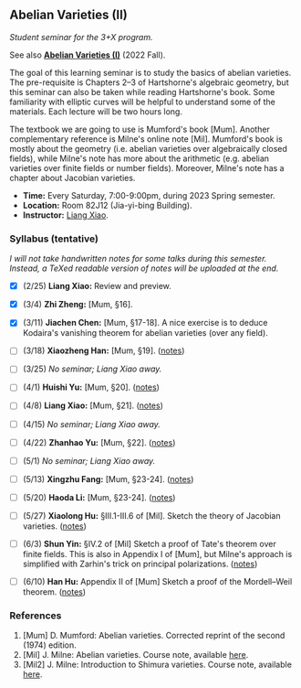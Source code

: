 ## Abelian Varieties (II)

_Student seminar for the 3+X program._

See also [**Abelian Varieties (I)**](https://dai-wenhan.github.io/AV/AV.html) (2022 Fall).

The goal of this learning seminar is to study the basics of abelian varieties. The pre-requisite is Chapters 2–3 of Hartshorne's algebraic geometry, but this seminar can also be taken while reading Hartshorne's book. Some familiarity with elliptic curves will be helpful to understand some of the materials. Each lecture will be two hours long.

The textbook we are going to use is Mumford's book [Mum]. Another complementary reference is Milne's online note [Mil]. Mumford's book is mostly about the geometry (i.e. abelian varieties over algebraically closed fields), while Milne's note has more about the arithmetic (e.g. abelian varieties over finite fields or number fields). Moreover, Milne's note has a chapter about Jacobian varieties.
- **Time:** Every Saturday, 7:00-9:00pm, during 2023 Spring semester.
- **Location:** Room 82J12 (Jia-yi-bing Building).
- **Instructor:** [Liang Xiao](https://bicmr.pku.edu.cn/~lxiao/index.htm).


### Syllabus (tentative)

_I will not take handwritten notes for some talks during this semester. Instead, a TeXed readable version of notes will be uploaded at the end._

- [x] (2/25) **Liang Xiao:** Review and preview. 
- [x] (3/4) **Zhi Zheng:** [Mum, §16]. 
- [x] (3/11) **Jiachen Chen:** [Mum, §17-18]. A nice exercise is to deduce Kodaira's vanishing theorem for abelian varieties (over any field). 
- [ ] (3/18) **Xiaozheng Han:** [Mum, §19]. ([notes](././17.pdf))
- [ ] (3/25) _No seminar; Liang Xiao away._
- [ ] (4/1) **Huishi Yu:** [Mum, §20]. ([notes](././18.pdf))
- [ ] (4/8) **Liang Xiao:** [Mum, §21]. ([notes](././19.pdf))
- [ ] (4/15) _No seminar; Liang Xiao away._
- [ ] (4/22) **Zhanhao Yu:** [Mum, §22]. ([notes](././20.pdf))
- [ ] (5/1) _No seminar; Liang Xiao away._
- [ ] (5/13) **Xingzhu Fang:** [Mum, §23-24]. ([notes](././21.pdf))
- [ ] (5/20) **Haoda Li:** [Mum, §23-24]. ([notes](././22.pdf))
- [ ] (5/27) **Xiaolong Hu:** §III.1-III.6 of [Mil]. Sketch the theory of Jacobian varieties. ([notes](././23.pdf))
- [ ] (6/3) **Shun Yin:** §IV.2 of [Mil] Sketch a proof of Tate's theorem over finite fields. This is also in Appendix I of [Mum], but Milne's approach is simplified with Zarhin's trick on principal polarizations. ([notes](././24.pdf))
- [ ] (6/10) **Han Hu:** Appendix II of [Mum] Sketch a proof of the Mordell–Weil theorem. ([notes](././25.pdf))


### References
1. [Mum] D. Mumford: Abelian varieties. Corrected reprint of the second (1974) edition.
2. [Mil] J. Milne: Abelian varieties. Course note, available [here](https://www.jmilne.org/math/CourseNotes/AV.pdf).
3. [Mil2] J. Milne: Introduction to Shimura varieties. Course note, available [here](https://www.jmilne.org/math/xnotes/svi.pdf).